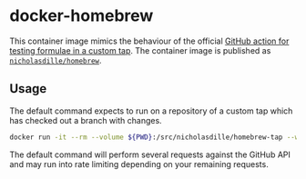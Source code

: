 # docker-homebrew

This container image mimics the behaviour of the official [GitHub action for testing formulae in a custom tap](https://github.com/Homebrew/brew/blob/master/Library/Homebrew/dev-cmd/tap-new.rb). The container image is published as [`nicholasdille/homebrew`](https://hub.docker.com/repository/docker/nicholasdille/homebrew).

## Usage

The default command expects to run on a repository of a custom tap which has checked out a branch with changes.

```bash
docker run -it --rm --volume ${PWD}:/src/nicholasdille/homebrew-tap --workdir /src/nicholasdille/homebrew-tap nicholasdille/homebrew
```

The default command will perform several requests against the GitHub API and may run into rate limiting depending on your remaining requests.
